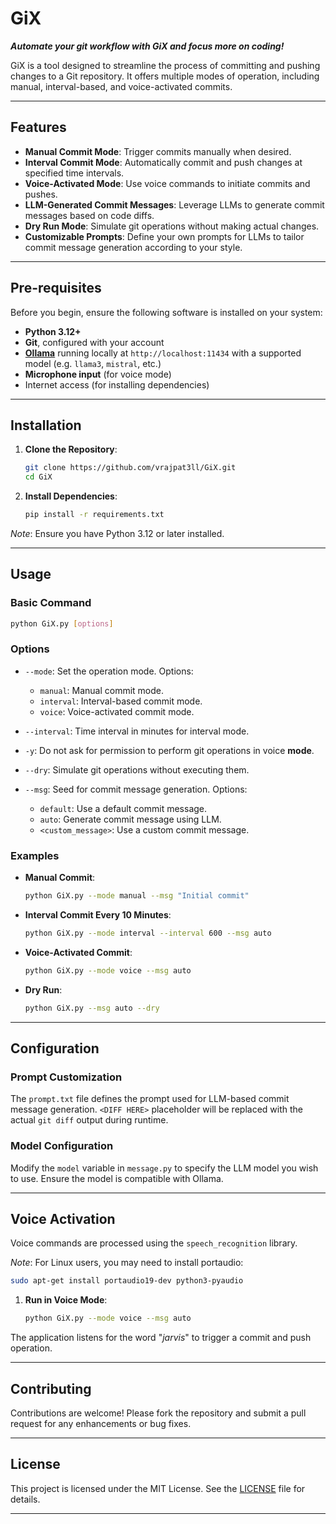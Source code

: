 # GiX

***Automate your git workflow with GiX and focus more on coding!***

GiX is a tool designed to streamline the process of committing and pushing changes to a Git repository. It offers multiple modes of operation, including manual, interval-based, and voice-activated commits.

---

## Features

* **Manual Commit Mode**: Trigger commits manually when desired.
* **Interval Commit Mode**: Automatically commit and push changes at specified time intervals.
* **Voice-Activated Mode**: Use voice commands to initiate commits and pushes.
* **LLM-Generated Commit Messages**: Leverage LLMs to generate commit messages based on code diffs.
* **Dry Run Mode**: Simulate git operations without making actual changes.
* **Customizable Prompts**: Define your own prompts for LLMs to tailor commit message generation according to your style.

---

## Pre-requisites

Before you begin, ensure the following software is installed on your system:

- **Python 3.12+**
- **Git**, configured with your account
- **[Ollama](https://ollama.com/)** running locally at `http://localhost:11434` with a supported model (e.g. `llama3`, `mistral`, etc.)
- **Microphone input** (for voice mode)
- Internet access (for installing dependencies)

---

## Installation

1. **Clone the Repository**:

   ```bash
   git clone https://github.com/vrajpat3ll/GiX.git
   cd GiX
   ```

2. **Install Dependencies**:

   ```bash
   pip install -r requirements.txt
   ```

*Note*: Ensure you have Python 3.12 or later installed.

---

## Usage

### Basic Command

```bash
python GiX.py [options]
```

### Options

- `--mode`: Set the operation mode. Options:

  - `manual`: Manual commit mode.
  - `interval`: Interval-based commit mode.
  - `voice`: Voice-activated commit mode.
- `--interval`: Time interval in minutes for interval mode.
- `-y`: Do not ask for permission to perform git operations in voice **mode**.
- `--dry`: Simulate git operations without executing them.
- `--msg`: Seed for commit message generation. Options:

  - `default`: Use a default commit message.
  - `auto`: Generate commit message using LLM.
  - `<custom_message>`: Use a custom commit message.

### Examples

* **Manual Commit**:
    ```bash
    python GiX.py --mode manual --msg "Initial commit"
    ```

* **Interval Commit Every 10 Minutes**:
    ```bash
    python GiX.py --mode interval --interval 600 --msg auto
    ```

* **Voice-Activated Commit**:
    ```bash
    python GiX.py --mode voice --msg auto
    ```

* **Dry Run**:
    ```bash
    python GiX.py --msg auto --dry
    ```
---

## Configuration

### Prompt Customization

The `prompt.txt` file defines the prompt used for LLM-based commit message generation. `<DIFF HERE>` placeholder will be replaced with the actual `git diff` output during runtime.

### Model Configuration

Modify the `model` variable in `message.py` to specify the LLM model you wish to use. Ensure the model is compatible with Ollama.

---

## Voice Activation

Voice commands are processed using the `speech_recognition` library.

*Note*: For Linux users, you may need to install portaudio:

```bash
sudo apt-get install portaudio19-dev python3-pyaudio
```



1. **Run in Voice Mode**:

   ```bash
   python GiX.py --mode voice --msg auto
   ```

The application listens for the word "*jarvis*" to trigger a commit and push operation.

---

## Contributing

Contributions are welcome! Please fork the repository and submit a pull request for any enhancements or bug fixes.

---

## License

This project is licensed under the MIT License. See the [LICENSE](LICENSE) file for details.

---
